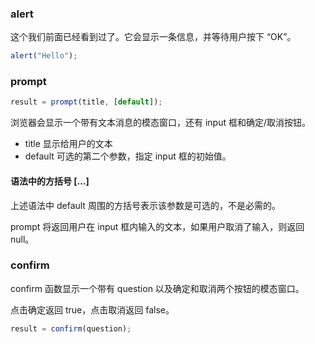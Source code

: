 ### alert
这个我们前面已经看到过了。它会显示一条信息，并等待用户按下 “OK”。
```js
alert("Hello");
```
### prompt
```js
result = prompt(title, [default]);
```
浏览器会显示一个带有文本消息的模态窗口，还有 input 框和确定/取消按钮。

* title 显示给用户的文本
* default 可选的第二个参数，指定 input 框的初始值。

#### **语法中的方括号 \[...]**
上述语法中 default 周围的方括号表示该参数是可选的，不是必需的。

prompt 将返回用户在 input 框内输入的文本，如果用户取消了输入，则返回 null。

### confirm
confirm 函数显示一个带有 question 以及确定和取消两个按钮的模态窗口。

点击确定返回 true，点击取消返回 false。
```js
result = confirm(question);
```
